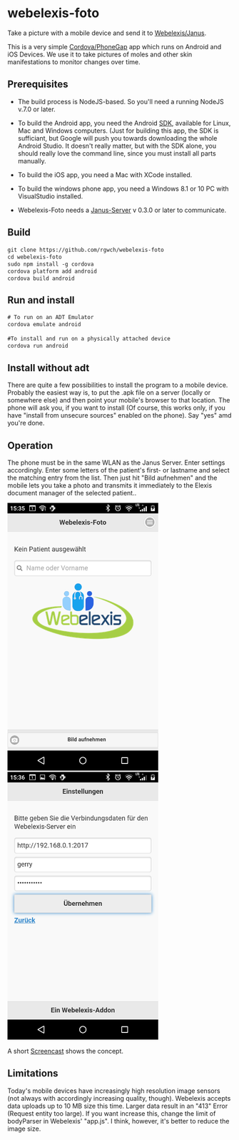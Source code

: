 # webelexis-foto

Take a picture with a mobile device and send it to [Webelexis/Janus](https://github.com/rgwch/webelexis).

This is a very simple [Cordova/PhoneGap](https://cordova.apache.org/) app which runs on Android and iOS Devices. We use it to take pictures of moles and other skin manifestations to monitor changes over time.

## Prerequisites

* The build process is NodeJS-based. So you'll need a running NodeJS v.7.0 or later.

* To build the Android app, you need the Android [SDK](https://developer.android.com/studio/index.html), available for Linux, Mac and Windows computers. (Just for building this app, the SDK is sufficiant, but Google will push you towards downloading the whole Android Studio. It doesn't really matter, but with the SDK alone, you should really love the command line, since you must install all parts manually.

* To build the iOS app, you need a Mac with XCode installed. 

* To build the windows phone app, you need a Windows 8.1 or 10 PC with VisualStudio installed.

* Webelexis-Foto needs a [Janus-Server](https://github.com/rgwch/webelexis/tree/develop/Janus) v 0.3.0 or later to communicate.

## Build

    git clone https://github.com/rgwch/webelexis-foto
    cd webelexis-foto
    sudo npm install -g cordova
    cordova platform add android
    cordova build android
    
## Run and install
    
    # To run on an ADT Emulator
    cordova emulate android
    
    #To install and run on a physically attached device
    cordova run android

## Install without adt

There are quite a few possibilities to install the program to a mobile device. Probably the easiest way is, to put the .apk file on a server (locally or somewhere else) and then point your mobile's browser to that location. The phone will ask you, if you want to install (Of course, this works only, if you have "install from unsecure sources" enabled on the phone). Say "yes" amd you're done.

## Operation

The phone must be in the same WLAN as the Janus Server. Enter settings accordingly. Enter some letters of the patient's first- or lastname and select the matching entry from the list. Then just hit "Bild aufnehmen" and the mobile lets you take a photo and transmits it immediately to the Elexis document manager of the selected patient..

![Front](webelexis-foto-1.png) 
![back](webelexis-foto-2.png)

A short [Screencast](http://www.screencast.com/t/jvZDVfQz2XF) shows the concept.

## Limitations

Today's mobile devices have increasingly high resolution image sensors (not always with accordingly increasing quality, though). Webelexis accepts data uploads up to 10 MB size this time. Larger data result in an "413" Error (Request entity too large).
If you want increase this, change the limit of bodyParser in Webelexis' "app.js". I think, however, it's better to reduce the image size.

